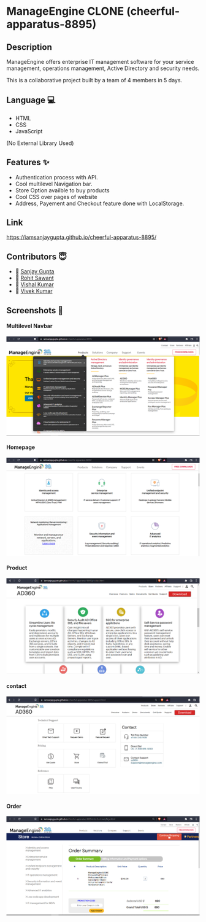 #  ManageEngine CLONE (cheerful-apparatus-8895)
 
 ## Description
  ManageEngine offers enterprise IT management software for your service management, operations management, Active Directory and security needs.
   
   This is a collaborative project built by a team of 4 members in 5 days.
   
 ## Language 💻
- HTML
- CSS
- JavaScript

(No External Library Used)

## Features ✨

- Authentication process with API.
- Cool multilevel Navigation bar.
- Store Option availble to buy products
- Cool CSS over pages of website
- Address, Payement and Checkout feature done with LocalStorage.

## Link 
https://iamsanjaygupta.github.io/cheerful-apparatus-8895/

## Contributors  😇

- 👤 [Sanjay Gupta](https://github.com/IamSanjayGupta)
- 👤 [Rohit Sawant](https://github.com/RohitSawant0351)
- 👤 [Vishal Kumar](https://github.com/vishal6566)
- 👤 [Vivek Kumar](https://github.com/vkumar909)



## Screenshots  📸


#### Multilevel Navbar

<img src="https://raw.githubusercontent.com/IamSanjayGupta/IamSanjayGupta.github.io/main/src/assets/managengine/1.png" alt="Multilevel" />


#### Homepage

<img src="https://raw.githubusercontent.com/IamSanjayGupta/IamSanjayGupta.github.io/main/src/assets/managengine/2.png" alt="Homepage" />


#### Product

<img src="https://raw.githubusercontent.com/IamSanjayGupta/IamSanjayGupta.github.io/main/src/assets/managengine/3.png" alt="Product" />


#### contact 

<img src="https://raw.githubusercontent.com/IamSanjayGupta/IamSanjayGupta.github.io/main/src/assets/managengine/4.png" alt="contact" />

#### Order 

<img src="https://raw.githubusercontent.com/IamSanjayGupta/IamSanjayGupta.github.io/main/src/assets/managengine/5.png" alt="Order" />

